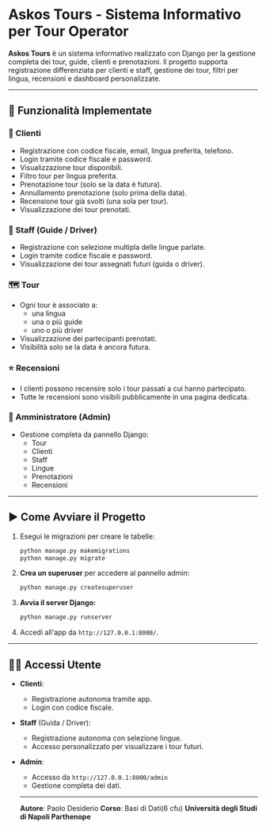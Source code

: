 # Askos Tours - Sistema Informativo per Tour Operator

**Askos Tours** è un sistema informativo realizzato con Django per la gestione completa dei tour, guide, clienti e prenotazioni. Il progetto supporta registrazione differenziata per clienti e staff, gestione dei tour, filtri per lingua, recensioni e dashboard personalizzate.

---

## 📌 Funzionalità Implementate

### 👤 Clienti
- Registrazione con codice fiscale, email, lingua preferita, telefono.
- Login tramite codice fiscale e password.
- Visualizzazione tour disponibili.
- Filtro tour per lingua preferita.
- Prenotazione tour (solo se la data è futura).
- Annullamento prenotazione (solo prima della data).
- Recensione tour già svolti (una sola per tour).
- Visualizzazione dei tour prenotati.

### 🧭 Staff (Guide / Driver)
- Registrazione con selezione multipla delle lingue parlate.
- Login tramite codice fiscale e password.
- Visualizzazione dei tour assegnati futuri (guida o driver).

### 🗺️ Tour
- Ogni tour è associato a:
  - una lingua
  - una o più guide
  - uno o più driver
- Visualizzazione dei partecipanti prenotati.
- Visibilità solo se la data è ancora futura.

### ⭐ Recensioni
- I clienti possono recensire solo i tour passati a cui hanno partecipato.
- Tutte le recensioni sono visibili pubblicamente in una pagina dedicata.

### 🔐 Amministratore (Admin)
- Gestione completa da pannello Django:
  - Tour
  - Clienti
  - Staff
  - Lingue
  - Prenotazioni
  - Recensioni

---

## ▶️ Come Avviare il Progetto

1. Esegui le migrazioni per creare le tabelle:
   ```bash
   python manage.py makemigrations
   python manage.py migrate
   ```
2. **Crea un superuser** per accedere al pannello admin:
   ```bash
   python manage.py createsuperuser
   ```
3. **Avvia il server Django:**
   ```bash
   python manage.py runserver
   ```
4. Accedi all'app da `http://127.0.0.1:8000/`.

---

## 👨‍🏫 Accessi Utente

- **Clienti**:
  - Registrazione autonoma tramite app.
  - Login con codice fiscale.

- **Staff** (Guida / Driver):
  - Registrazione autonoma con selezione lingue.
  - Accesso personalizzato per visualizzare i tour futuri.

- **Admin**:
  - Accesso da `http://127.0.0.1:8000/admin`
  - Gestione completa dei dati.

  --------------------------------------------------------------------------------------------------------------------------------------------------------------------------------
  **Autore**:
  Paolo Desiderio 
  **Corso**:
  Basi di Dati(6 cfu)
**Università degli Studi di Napoli Parthenope**
